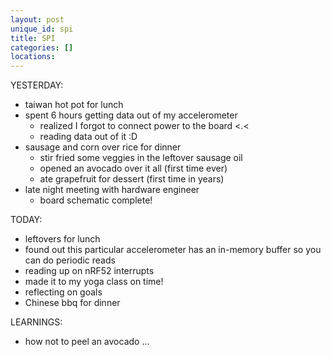```yaml
---
layout: post
unique_id: spi
title: SPI
categories: []
locations: 
---
```


YESTERDAY:
* taiwan hot pot for lunch
* spent 6 hours getting data out of my accelerometer
  * realized I forgot to connect power to the board <.<
  * reading data out of it :D
* sausage and corn over rice for dinner
  * stir fried some veggies in the leftover sausage oil
  * opened an avocado over it all (first time ever)
  * ate grapefruit for dessert (first time in years)
* late night meeting with hardware engineer
  * board schematic complete!

TODAY:
* leftovers for lunch
* found out this particular accelerometer has an in-memory buffer so you can do periodic reads
* reading up on nRF52 interrupts
* made it to my yoga class on time!
* reflecting on goals
* Chinese bbq for dinner

LEARNINGS:
* how not to peel an avocado ...
